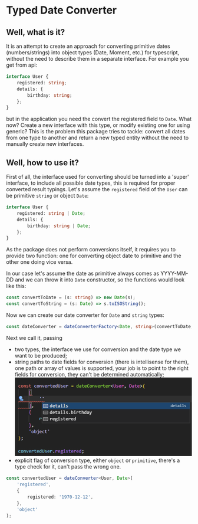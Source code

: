 # Typed Date Converter


## Well, what is it?

It is an attempt to create an approach for converting primitive dates (numbers/strings) into object types (Date, Moment, etc.) for typescript, without the need to describe them in a separate interface.
For example you get from api:
```typescript
interface User {
    registered: string;
    details: {
        birthday: string;
    };
}
```

but in the application you need the convert the registered field to `Date`. What now? Create a new interface with this type, or modify existing one for using generic? This is the problem this package tries to tackle: convert all dates from one type to another and return a new typed entity without the need to manually create new interfaces.

## Well, how to use it?

First of all, the interface used for converting should be turned into a 'super' interface, to include all possible date types, this is required for proper converted result typings. Let's assume the `registered` field of the `User` can be primitive `string` or object `Date`:

```typescript
interface User {
    registered: string | Date;
    details: {
        birthday: string | Date;
    };
}
```

As the package does not perform conversions itself, it requires you to provide two function: one for converting object date to primitive and the other one doing vice versa.

In our case let's assume the date as primitive always comes as YYYY-MM-DD and we can throw it into `Date` constructor, so the functions would look like this:

```typescript
const convertToDate = (s: string) => new Date(s);
const convertToString = (s: Date) => s.toISOString();
```

Now we can create our date converter for `Date` and `string` types:
```typescript
const dateConverter = dateConverterFactory<Date, string>(convertToDate, convertToString);
```

Next we call it, passing 
* two types, the interface we use for conversion and the date type we want to be produced;
* string paths to date fields for conversion (there is intellisense for them), one path or array of values is supported, your job is to point to the right fields for conversion, they can't be determined automatically;
  ![](./screenshots/argument-intellisense.png)
* explicit flag of conversion type, either `object` or `primitive`, there's a type check for it, can't pass the wrong one.

```typescript
const convertedUser = dateConverter<User, Date>(
    'registered',
    {
        registered: '1970-12-12',
    },
    'object'
);
```
